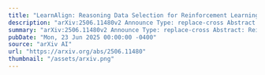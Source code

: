 ```yaml
---
title: "LearnAlign: Reasoning Data Selection for Reinforcement Learning in Large Language Models Based on Improved Gradient Alignment"
description: "arXiv:2506.11480v2 Announce Type: replace-cross Abstract: Reinforcement learning (RL) has become a key technique for enhancing LLMs' reasoning abilities, yet its data inefficiency remains a major bottleneck. To address this critical yet challenging issue, we present a novel gradient-alignment-based method, named LearnAlign, which intelligently selects the learnable and representative training reasoning data for RL post-training. To overcome the issue of response-length bias in gradient norms, we introduce the data learnability based on the success rate, which can indicate the learning potential of each data point. Experiments across three mathematical reasoning benchmarks demonstrate that our method significantly reduces training data requirements while achieving minor performance degradation or even improving performance compared to full-data training. For example, it reduces data requirements by up to 1,000 data points with better performance (77.53%) than that on the full dataset on GSM8K benchmark (77.04%). Furthermore, we show its effectiveness in the staged RL setting. This work provides valuable insights into data-efficient RL post-training and establishes a foundation for future research in optimizing reasoning data selection. To facilitate future work, we will release code."
summary: "arXiv:2506.11480v2 Announce Type: replace-cross Abstract: Reinforcement learning (RL) has become a key technique for enhancing LLMs' reasoning abilities, yet its data inefficiency remains a major bottleneck. To address this critical yet challenging issue, we present a novel gradient-alignment-based method, named LearnAlign, which intelligently selects the learnable and representative training reasoning data for RL post-training. To overcome the issue of response-length bias in gradient norms, we introduce the data learnability based on the success rate, which can indicate the learning potential of each data point. Experiments across three mathematical reasoning benchmarks demonstrate that our method significantly reduces training data requirements while achieving minor performance degradation or even improving performance compared to full-data training. For example, it reduces data requirements by up to 1,000 data points with better performance (77.53%) than that on the full dataset on GSM8K benchmark (77.04%). Furthermore, we show its effectiveness in the staged RL setting. This work provides valuable insights into data-efficient RL post-training and establishes a foundation for future research in optimizing reasoning data selection. To facilitate future work, we will release code."
pubDate: "Mon, 23 Jun 2025 00:00:00 -0400"
source: "arXiv AI"
url: "https://arxiv.org/abs/2506.11480"
thumbnail: "/assets/arxiv.png"
---
```


